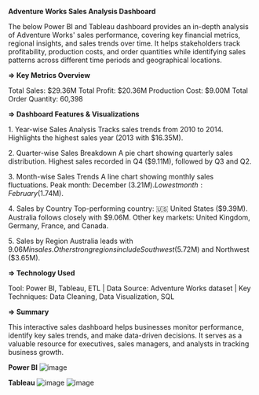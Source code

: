 **Adventure Works Sales Analysis Dashboard**

The below Power BI and Tableau dashboard provides an in-depth analysis of Adventure Works' sales performance, covering key financial metrics, regional insights, and sales trends over time. It helps stakeholders track profitability, production costs, and order quantities while identifying sales patterns across different time periods and geographical locations.

**=> Key Metrics Overview**

Total Sales: $29.36M
Total Profit: $20.36M
Production Cost: $9.00M
Total Order Quantity: 60,398

**=> Dashboard Features & Visualizations**

1️. Year-wise Sales Analysis
Tracks sales trends from 2010 to 2014.
Highlights the highest sales year (2013 with $16.35M).

2️. Quarter-wise Sales Breakdown
A pie chart showing quarterly sales distribution.
Highest sales recorded in Q4 ($9.11M), followed by Q3 and Q2.

3️. Month-wise Sales Trends
A line chart showing monthly sales fluctuations.
Peak month: December ($3.21M).
Lowest month: February ($1.74M).

4️. Sales by Country
Top-performing country: 🇺🇸 United States ($9.39M).
Australia follows closely with $9.06M.
Other key markets: United Kingdom, Germany, France, and Canada.

5️. Sales by Region
Australia leads with $9.06M in sales.
Other strong regions include Southwest ($5.72M) and Northwest ($3.65M).

 **=> Technology Used**

Tool: Power BI, Tableau, ETL |
Data Source: Adventure Works dataset |
Key Techniques: Data Cleaning, Data Visualization, SQL

**=> Summary**

This interactive sales dashboard helps businesses monitor performance, identify key sales trends, and make data-driven decisions. It serves as a valuable resource for executives, sales managers, and analysts in tracking business growth.


**Power BI**
![image](https://github.com/user-attachments/assets/cc4a9f39-5727-44f5-a995-1036506f876f)

**Tableau**
![image](https://github.com/user-attachments/assets/b3333293-2693-4c1e-a835-e6a15cdc77f9)
![image](https://github.com/user-attachments/assets/8797661f-7635-4a83-80c3-54472bc333c7)
